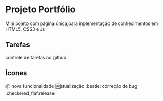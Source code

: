 # Projeto Portfólio
Mini pojeto com página única,para inplementação de conhecimentos em HTML5, CSS3 e Js

## Tarefas
controle de tarefas no github

## Ícones
:package: nova funcionalidade
:up:atualização
:beatle: correção de bug
:checkered_flaf:release
